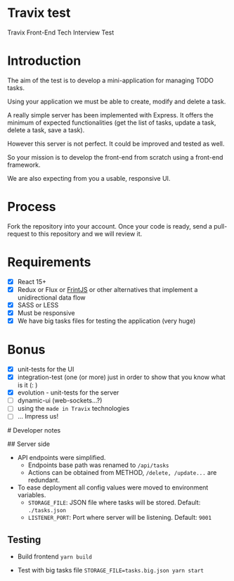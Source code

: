 # Travix test

Travix Front-End Tech Interview Test

# Introduction

The aim of the test is to develop a mini-application for managing TODO tasks.

Using your application we must be able to create, modify and delete a task.

A really simple server has been implemented with Express. It offers the minimum of expected functionalities (get the list of tasks, update a task, delete a task, save a task).

However this server is not perfect. It could be improved and tested as well.

So your mission is to develop the front-end from scratch using a front-end framework.

We are also expecting from you a usable, responsive UI.

# Process

Fork the repository into your account. Once your code is ready, send a pull-request to this repository and we will review it.

# Requirements

* [x] React 15+
* [x] Redux or Flux or [FrintJS](https://frint.js.org) or other alternatives that implement a unidirectional data flow
* [x] SASS or LESS
* [x] Must be responsive
* [x] We have big tasks files for testing the application (very huge)

# Bonus

* [x] unit-tests for the UI
* [x] integration-test (one (or more) just in order to show that you know what is it (: )
* [x] evolution - unit-tests for the server
* [ ] dynamic-ui (web-sockets...?)
* [ ] using the `made in Travix` technologies
* [ ] ... Impress us!

# Developer notes

## Server side

* API endpoints were simplified.
  * Endpoints base path was renamed to `/api/tasks`
  * Actions can be obtained from METHOD, `/delete, /update...` are redundant.
* To ease deployment all config values were moved to environment variables.
  * `STORAGE_FILE`: JSON file where tasks will be stored. Default: `./tasks.json`
  * `LISTENER_PORT`: Port where server will be listening. Default: `9001`

## Testing

* Build frontend
  `yarn build`

* Test with big tasks file
  `STORAGE_FILE=tasks.big.json yarn start`
